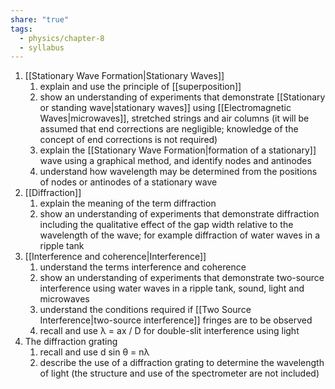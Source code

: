 ```yaml
---
share: "true"
tags:
  - physics/chapter-8
  - syllabus
---
```


1. [[Stationary Wave Formation|Stationary Waves]]
	1. explain and use the principle of [[superposition]]
	2. show an understanding of experiments that demonstrate [[Stationary or standing wave|stationary waves]] using [[Electromagnetic Waves|microwaves]], stretched strings and air columns (it will be assumed that end corrections are negligible; knowledge of the concept of end corrections is not required)
	3. explain the [[Stationary Wave Formation|formation of a stationary]] wave using a graphical method, and identify nodes and antinodes
	4. understand how wavelength may be determined from the positions of nodes or antinodes of a stationary wave
2. [[Diffraction]]
	1. explain the meaning of the term diffraction
	2. show an understanding of experiments that demonstrate diffraction including the qualitative effect of the gap width relative to the wavelength of the wave; for example diffraction of water waves in a ripple tank
3. [[Interference and coherence|Interference]]
	1. understand the terms interference and coherence
	2. show an understanding of experiments that demonstrate two-source interference using water waves in a ripple tank, sound, light and microwaves
	3. understand the conditions required if [[Two Source Interference|two-source interference]] fringes are to be observed
	4. recall and use λ = ax / D for double-slit interference using light
4. The diffraction grating
	1. recall and use d sin θ = nλ
	2. describe the use of a diffraction grating to determine the wavelength of light (the structure and use of the spectrometer are not included)
